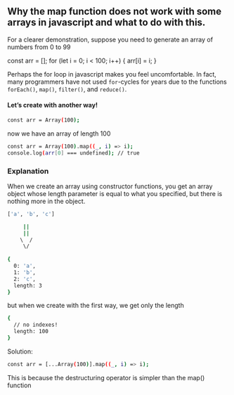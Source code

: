 ## Why the map function does not work with some arrays in javascript and what to do with this.


For a clearer demonstration, suppose you need to generate an array of numbers from 0 to 99

const arr = []; 
for (let i = 0; i < 100; i++) { 
  arr[i] = i; 
}

Perhaps the for loop in javascript makes you feel uncomfortable. In fact, many programmers have not used ```for```-cycles for years due to the functions ```forEach()```, ```map()```, ```filter()```, and ```reduce()```.

#### Let’s create with another way! 

```sh
const arr = Array(100);
```

now we have an array of length 100

```sh
const arr = Array(100).map((_, i) => i); 
console.log(arr[0] === undefined); // true
```

### Explanation

When we create an array using constructor functions, you get an array object whose length parameter is equal to what you specified, but there is nothing more in the object.

```sh
['a', 'b', 'c']

	 ||
	 ||
	\  /
	 \/
     
{ 
  0: 'a', 
  1: 'b', 
  2: 'c', 
  length: 3 
}

```
but when we create with the first way, we get only the length
```sh
{ 
  // no indexes! 
  length: 100 
}
```

Solution: 

```sh
const arr = [...Array(100)].map((_, i) => i);
``` 

This is because the destructuring operator is simpler than the map() function

